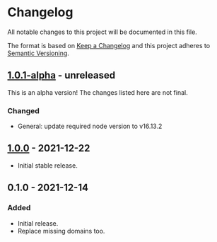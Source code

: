 # Changelog

All notable changes to this project will be documented in this file.

The format is based on [Keep a Changelog](https://keepachangelog.com/en/1.0.0/)
and this project adheres to [Semantic Versioning](https://semver.org/spec/v2.0.0.html).

## [1.0.1-alpha] - unreleased

This is an alpha version! The changes listed here are not final.

### Changed
- General: update required node version to v16.13.2

## [1.0.0] - 2021-12-22

- Initial stable release.

## 0.1.0 - 2021-12-14
### Added
- Initial release.
- Replace missing domains too.

[1.0.1-alpha]: https://github.com/Automattic/babel-plugin-replace-textdomain/compare/v1.0.0...v1.0.1-alpha
[1.0.0]: https://github.com/Automattic/babel-plugin-replace-textdomain/compare/v0.1.0...v1.0.0
